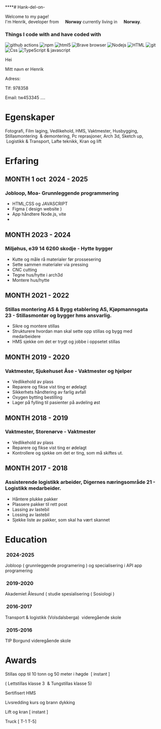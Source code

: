 ****# Hank-del-on-

<p>Welcome to my page! </br> I'm Henrik, developer from <img src="" width="13"/> <b>Norway</b> currently living in <img src="" width="13"/> <b>Norway</b>. </p>
<h3>Things I code with and have coded with</h3>
<p>

<img alt="github actions" src="https://img.shields.io/badge/-Github_Actions-2088FF?style=flat-square&logo=github-actions&logoColor=white" />
  <img alt="npm" src="https://img.shields.io/badge/-NPM-CB3837?style=flat-square&logo=npm&logoColor=white" />
  <img alt="html5" src="https://img.shields.io/badge/-HTML5-E34F26?style=flat-square&logo=html5&logoColor=white" />
  <img alt="Brave browser" src="https://img.shields.io/badge/-Brave_Browser-FB542B?style=flat-square&logo=brave&logoColor=white" />
 <img alt="Nodejs" src="https://img.shields.io/badge/-Nodejs-43853d?style=flat-square&logo=Node.js&logoColor=white" />
<img alt="HTML" src="https://img.shields.io/badge/-HTML-5849BE?style=flat-square&logo=insomnia&logoColor=white" />
<img alt="git" src="https://img.shields.io/badge/-Git-F05032?style=flat-square&logo=git&logoColor=white" />
  <img alt="Css" src="https://img.shields.io/badge/-Css-CC6699?style=flat-square&logo=sass&logoColor=white" />
  <img alt="TypeScript & javascript" src="https://img.shields.io/badge/-TypeScript-007ACC?style=flat-square&logo=typescript&logoColor=white" />

  
<html><head><meta content="text/html; charset=UTF-8" http-equiv="content-type">
  
  

</head><body class="c22 doc-content"><div><p class="c9 c25"><span class="c14"></span></p></div><p class="c20 title" id="h.5rf9wr4r3no2"><span class="c19">Hei</span></p><p class="c4"><span class="c23">Mitt navn er Henrik</span></p><p class="c4 c9"><span class="c16"></span></p><p class="c4"><span class="c16">Adress: </span></p><p class="c4"><span class="c21 c24">Tlf: </span><span class="c21">978358</span></p><p class="c4"><span class="c24 c21">Email: tw453345 &hellip;.</span></p><h1 class="c13 c12" id="h.628phil8unj9"><span>Egenskaper</span></h1><p class="c11"><span>Fotografi, Film laging, Vedlikehold, HMS, Vaktmester, Husbygging, Stillasmontering &nbsp;&amp; demontering, Pc reprasjoner, Arch 3d, Sketch up, &nbsp;Logistikk &amp; Transport, Lafte teknikk, Kran og lift </span></p><h1 class="c12 c13" id="h.k8ysck8q9mgf"><span>Erfaring</span></h1><h2 class="c10" id="h.o0swrca3hm8"><span class="c8">MONTH 1 oct &nbsp;2024 - 2025</span></h2><h3 class="c6" id="h.6r7urhj709uw"><span>Jobloop, Moa</span><span class="c2">- Grunnleggende programmering</span></h3><ul class="c5 lst-kix_y5lajpktzaow-0 start"><li class="c1 li-bullet-0"><span>HTML,CSS og JAVASCRIPT</span></li><li class="c1 li-bullet-0"><span class="c7">Figma ( design website )</span></li><li class="c1 li-bullet-0"><span class="c7">App h&aring;ndtere Node.js, vite</span></li><li class="c1 c9 li-bullet-0"><span class="c7"></span></li></ul><h2 class="c0" id="h.10qo0haus2sg"><span class="c8"></span></h2><h2 class="c10" id="h.cvyyto255w8j"><span class="c8">MONTH 2023 - 2024</span></h2><h3 class="c6" id="h.doshtu3hnypz"><span>Milj&oslash;hus, e39 14 6260 skodje</span><span class="c2">&nbsp;- Hytte bygger</span></h3><ul class="c5 lst-kix_y5lajpktzaow-0"><li class="c1 li-bullet-0"><span>Kutte og m&aring;le r&aring; materialer f&oslash;r prossesering</span></li><li class="c1 li-bullet-0"><span class="c7">Sette sammen materialer via pressing</span></li><li class="c1 li-bullet-0"><span class="c7">CNC cutting</span></li><li class="c1 li-bullet-0"><span class="c7">Tegne hus/hytte i arch3d </span></li><li class="c1 li-bullet-0"><span class="c7">Montere hus/hytte</span></li></ul><h2 class="c10" id="h.arnrh62rcfpt"><span>MONTH 2021 - 2022</span></h2><h3 class="c6" id="h.mofu6vopi18q"><span>Stillas montering AS &amp; Bygg etablering AS</span><span>, Kj&oslash;pmannsgata 23</span><span class="c2">&nbsp;- Stillasmont&oslash;r og bygger hms ansvarlig.</span></h3><ul class="c5 lst-kix_y5lajpktzaow-0"><li class="c1 li-bullet-0"><span>Sikre og montere stillas </span></li><li class="c1 li-bullet-0"><span class="c7">Strukturere hvordan man skal sette opp stillas og bygg med medarbeidere</span></li><li class="c1 li-bullet-0"><span class="c7">HMS sjekke om det er trygt og jobbe i oppsetet stillas</span></li></ul><h2 class="c10" id="h.4ke630n094mv"><span class="c8">MONTH 2019 - 2020</span></h2><h3 class="c6" id="h.dkwrusvhvvwk"><span>Vaktmester, Sjukehuset &Aring;se</span><span class="c2">&nbsp;- Vaktmester og hjelper</span></h3><ul class="c5 lst-kix_y5lajpktzaow-0"><li class="c1 li-bullet-0"><span class="c7">Vedlikehold av plass </span></li><li class="c1 li-bullet-0"><span class="c7">Reparere og fikse vist ting er &oslash;delagt</span></li><li class="c1 li-bullet-0"><span class="c7">Sikkerhets h&aring;ndtering av farlig avfall</span></li><li class="c1 li-bullet-0"><span class="c7">Oxygen bytting bestilling</span></li><li class="c1 li-bullet-0"><span class="c7">Lager p&aring; fylling til pasienter p&aring; avdeling &oslash;st</span></li></ul><h2 class="c10" id="h.sclniskyziyn"><span class="c8">MONTH 2018 - 2019</span></h2><h3 class="c6" id="h.mzzyat7fp2wx"><span>Vaktmester, Storen&oslash;rve</span><span class="c2">&nbsp;- Vaktmester</span></h3><ul class="c5 lst-kix_y5lajpktzaow-0"><li class="c1 li-bullet-0"><span class="c7">Vedlikehold av plass </span></li><li class="c1 li-bullet-0"><span class="c7">Reparere og fikse vist ting er &oslash;delagt</span></li><li class="c1 li-bullet-0"><span class="c7">Kontrollere og sjekke om det er ting, som m&aring; skiftes ut.</span></li></ul><p class="c11 c9 c12"><span class="c7"></span></p><h2 class="c10" id="h.5okjspvtfqyw"><span class="c8">MONTH 2017 - 2018</span></h2><h3 class="c6" id="h.x4ahokfispwu"><span>Assisterende logistikk arbeider, Digernes n&aelig;ringsomr&aring;de 21</span><span class="c2">&nbsp;- Logistikk medarbeider.</span></h3><ul class="c5 lst-kix_y5lajpktzaow-0"><li class="c1 li-bullet-0"><span class="c7">H&aring;ntere plukke pakker</span></li><li class="c1 li-bullet-0"><span class="c7">Plassere pakker til rett post</span></li><li class="c1 li-bullet-0"><span class="c7">Lassing av lastebil</span></li><li class="c1 li-bullet-0"><span class="c7">Lossing av lastebil</span></li><li class="c1 li-bullet-0"><span class="c7">Sjekke liste av pakker, som skal ha v&aelig;rt skannet</span></li></ul><p class="c11 c9 c12"><span class="c7"></span></p><p class="c11 c9 c12"><span class="c7"></span></p><h1 class="c13 c12" id="h.6oztx7omgpqo"><span class="c18">Education</span></h1><h3 class="c6" id="h.7knd3k7tgidp"><span class="c2">&nbsp;2024-2025</span></h3><p class="c11 c12"><span>Jobloop ( grunnleggende programering ) og specialisering i API app programering</span></p><h3 class="c6" id="h.78rlvk1sif5a"><span class="c3">&nbsp;2019-2020</span></h3><p class="c11 c12"><span class="c7">Akademiet &Aring;lesund ( studie spesialisering ( Sosiologi )</span></p><h3 class="c6" id="h.zbzqjfdsle4k"><span class="c2">&nbsp;2016-2017</span></h3><p class="c11 c12"><span>Transport &amp; logistikk </span><span>(</span><span>Volsdalsberga) &nbsp;videreg&aring;ende skole</span></p><h3 class="c6" id="h.pyw9o63s5891"><span class="c2">&nbsp;2015-2016</span></h3><p class="c11 c12"><span class="c7">TIP Borgund videreg&aring;ende skole</span></p><p class="c11 c9 c12"><span class="c7"></span></p><h1 class="c13 c12" id="h.txda8vxduhlz"><span class="c18">Awards</span></h1><p class="c11"><span class="c7">Stillas opp til 10 tonn og 50 meter i h&oslash;gde &nbsp;[ instant ] </span></p><p class="c11"><span>(</span><span>&nbsp;</span><span>Lettstillas klasse 3 &nbsp;&amp; Tungstillas klasse 5)</span></p><p class="c11"><span class="c7">Sertifisert HMS</span></p><p class="c11"><span class="c7">Livsredding kurs og brann dykking</span></p><p class="c11"><span class="c7">Lift og kran [ instant ]</span></p><p class="c11"><span class="c7">Truck [ T-1 T-5]</span></p><p class="c11 c9"><span class="c7"></span></p></body></html>
